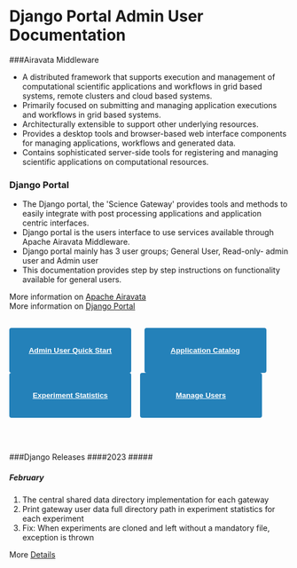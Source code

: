 # Django Portal Admin User Documentation

###Airavata Middleware
- A distributed framework that supports execution and management of computational scientific applications and workflows in grid based systems, remote clusters and cloud based systems.
- Primarily focused on submitting and managing application executions and workflows in grid based systems.
- Architecturally extensible to support other underlying resources.<!-- Used by scientific gateway developers as their middleware layer. They can directly call Airavata API in order to communicate with grid based system.-->
- Provides a desktop tools and browser-based web interface components for managing applications, workflows and generated data.
- Contains sophisticated server-side tools for registering and managing scientific applications on computational resources.

### Django Portal
- The Django portal, the 'Science Gateway' provides tools and methods to easily integrate with post processing applications and application centric interfaces.
- Django portal is the users interface to use services available through Apache Airavata Middleware. 
- Django portal mainly has 3 user groups; General User, Read-only- admin user and Admin user
- This documentation provides step by step instructions on functionality available for general users.



More information on <a href="https://airavata.apache.org/" target="_blank">Apache Airavata</a><br>
More information on <a href="https://apache-airavata-django-portal.readthedocs.io/en/latest/" target="_blank">Django Portal</a>
<br>
<br>

<button type="button" style="color:#f2f2f2;text-align:center;font-weight:lighter;background-color:#2481b9;width:220px;border: 2px solid #2481b9;border-radius:4px"><a style="color:white" href="user-documentation/quick-start" target="_blank" ><br/><br/><b>Admin User Quick Start</b><br/></br></br></a></button>&nbsp; &nbsp; &nbsp;
<button type="button" style="color:#f2f2f2;text-align:center;font-weight:lighter;background-color:#2481b9;width:220px;border: 2px solid #2481b9;border-radius:4px"><a style="color:white" href="user-documentation/application-catalog" target="_blank" ><br/><br/><b>Application Catalog</b><br/></br></br></a></button>&nbsp; &nbsp; &nbsp;
<button type="button" style="color:#f2f2f2;text-align:center;font-weight:lighter;background-color:#2481b9;width:220px;border: 2px solid #2481b9;border-radius:4px"><a style="color:white" href="user-documentation/exp-statistics" target="_blank" ><br/><br/><b>Experiment Statistics</b><br/><br></br></a></button>&nbsp; &nbsp;
<button type="button" style="color:#f2f2f2;text-align:center;font-weight:lighter;background-color:#2481b9;width:220px;border: 2px solid #2481b9;border-radius:4px"><a style="color:white" href="user-documentation/manage-users" target="_blank"><br/><br/><b>Manage Users</b><br/></br><br/></a></button>&nbsp; &nbsp; &nbsp;

<!--<button type="button" style="color:#f2f2f2;text-align:center;font-weight:lighter;background-color:#2481b9;width:220px;border: 2px solid #2481b9;border-radius:4px"><a style="color:white" href="http://airavata.readthedocs.io/en/latest/ target="_blank"><b>User Guide</b></br><br>In-detail documentation on how to install, configure and do upgrades for gateway admins.</br>Step by step guide for gateway users as well.</br></a></button>-->
<br></br>

<!--The Installation section of the documentation applies to on-premise installation of Apache Airavata. -->

###Django Releases
####2023
#####<h5 id="#February">February</h5> 
1.	The central shared data directory implementation for each gateway
2.	Print gateway user data full directory path in experiment statistics for each experiment
3.	Fix: When experiments are cloned and left without a mandatory file, exception is thrown

More <a href="/user-documentation/django-releases/#february-in-progress"  target="_blank">Details</a>



